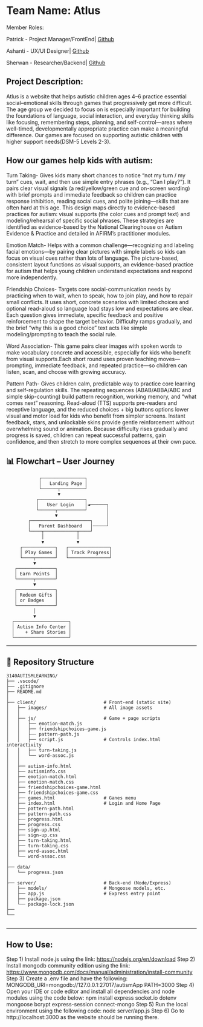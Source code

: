 # Team Name: Atlus

Member Roles:

Patrick - Project Manager/FrontEnd| [Github](https://github.com/ItzDJYP)

Ashanti - UX/UI Designer| [Github](https://github.com/ashantib102)

Sherwan - Researcher/Backend| [Github](https://github.com/Sheroka)

## Project Description:

Atlus is a website that helps autistic children ages 4–6 practice essential social–emotional skills through games that progressively get more difficult. The age group we decided to focus on is especially important for building the foundations of language, social interaction, and everyday thinking skills like focusing, remembering steps, planning, and self-control—areas where well-timed, developmentally appropriate practice can make a meaningful difference. Our games are focused on supporting autistic children with higher support needs(DSM-5 Levels 2-3). 

## How our games help kids with autism: 

Turn Taking- Gives kids many short chances to notice “not my turn / my turn” cues, wait, and then use simple entry phrases (e.g., “Can I play?”). It pairs clear visual signals (a red/yellow/green cue and on-screen wording) with brief prompts and immediate feedback so children can practice response inhibition, reading social cues, and polite joining—skills that are often hard at this age. This design maps directly to evidence-based practices for autism: visual supports (the color cues and prompt text) and modeling/rehearsal of specific social phrases. These strategies are identified as evidence-based by the National Clearinghouse on Autism Evidence & Practice and detailed in AFIRM’s practitioner modules. 

Emotion Match- Helps with a common challenge—recognizing and labeling facial emotions—by pairing clear pictures with simple labels so kids can focus on visual cues rather than lots of language. The picture-based, consistent layout functions as visual supports, an evidence-based practice for autism that helps young children understand expectations and respond more independently. 

Friendship Choices- Targets core social-communication needs  by practicing when to wait, when to speak, how to join play, and how to repair small conflicts. It uses short, concrete scenarios with limited choices and optional read-aloud so language load stays low and expectations are clear. Each question gives immediate, specific feedback and positive reinforcement to shape the target behavior. Difficulty ramps gradually, and the brief “why this is a good choice” text acts like simple modeling/prompting to teach the social rule. 

Word Association- This game pairs clear images with spoken words to make vocabulary concrete and accessible, especially for kids who benefit from visual supports.Each short round uses proven teaching moves—prompting, immediate feedback, and repeated practice—so children can listen, scan, and choose with growing accuracy.

Pattern Path- Gives children calm, predictable way to practice core learning and self-regulation skills. The repeating sequences (ABAB/ABBA/ABC and simple skip-counting) build pattern recognition, working memory, and “what comes next” reasoning. Read-aloud (TTS) supports pre-readers and receptive language, and the reduced choices + big buttons options lower visual and motor load for kids who benefit from simpler screens. Instant feedback, stars, and unlockable skins provide gentle reinforcement without overwhelming sound or animation. Because difficulty rises gradually and progress is saved, children can repeat successful patterns, gain confidence, and then stretch to more complex sequences at their own pace.


## 📊 Flowchart – User Journey

```plaintext
            ┌────────────────┐
            │   Landing Page │
            └──────┬─────────┘
                   ▼
           ┌─────────────────┐
           │   User Login    │◄──────┐
           └──────┬──────────┘       │
                  ▼                  │
        ┌──────────────────────┐     │
        │   Parent Dashboard   │─────┘
        └────┬────────────┬────┘
             │            │
             ▼            ▼
     ┌────────────┐   ┌───────────────┐
     │ Play Games │   │ Track Progress│
     └────┬───────┘   └───────────────┘
          ▼
   ┌──────────────┐
   │ Earn Points  │
   └──────┬───────┘
          ▼
   ┌──────────────┐
   │ Redeem Gifts │
   │ or Badges    │
   └──────────────┘
          │
          ▼
  ┌────────────────────┐
  │ Autism Info Center │
  │    + Share Stories │
  └────────────────────┘
```

---

## 📁 Repository Structure

```plaintext
3140AUTISMLEARNING/
├── .vscode/                        
├── .gitignore
├── README.md
│
├── client/                         # Front-end (static site)
│   ├── images/                     # All image assets
│   │
│   ├── js/                         # Game + page scripts
│   │   ├── emotion-match.js
│   │   ├── friendshipchoices-game.js
│   │   ├── pattern-path.js
│   │   ├── script.js               # Controls index.html interactivity 
│   │   ├── turn-taking.js
│   │   └── word-assoc.js
│   │
│   ├── autism-info.html
│   ├── autisminfo.css              
│   ├── emotion-match.html
│   ├── emotion-match.css
│   ├── friendshipchoices-game.html
│   ├── friendshipchoices-game.css
│   ├── games.html                  # Ganes menu
│   ├── index.html                  # Login and Home Page
│   ├── pattern-path.html
│   ├── pattern-path.css
│   ├── progress.html
│   ├── progress.css
│   ├── sign-up.html
│   ├── sign-up.css
│   ├── turn-taking.html
│   ├── turn-taking.css
│   ├── word-assoc.html
│   └── word-assoc.css
│
├── data/
│   └── progress.json               
│
├── server/                         # Back-end (Node/Express)
│   ├── models/                     # Mongoose models, etc.
│   ├── app.js                      # Express entry point
│   ├── package.json
│   └── package-lock.json
├──                 
└──         


```

---
## How to Use:
Step 1) Install node.js using the link: https://nodejs.org/en/download
Step 2) Install mongodb community edition using the link: https://www.mongodb.com/docs/manual/administration/install-community
Step 3) Create a .env file and have the following:
MONGODB_URI=mongodb://127.0.0.1:27017/autismApp
PATH=3000
Step 4) Open your IDE or code editor and install all dependencies and node modules using the code below:
npm install express socket.io dotenv mongoose bcrypt express-session connect-mongo 
Step 5) Run the local environment using the following code:
node server/app.js
Step 6) Go to http://localhost:3000 as the website should be running there.
